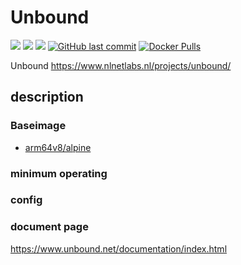 # Unbound

[![](https://images.microbadger.com/badges/image/kometchtech/unbound.svg)](https://microbadger.com/images/kometchtech/unbound "Get your own image badge on microbadger.com")
[![](https://images.microbadger.com/badges/version/kometchtech/unbound.svg)](https://microbadger.com/images/kometchtech/unbound "Get your own version badge on microbadger.com")
[![](https://images.microbadger.com/badges/version/kometchtech/unbound:latest-alpine.svg)](https://microbadger.com/images/kometchtech/unbound:latest-alpine "Get your own version badge on microbadger.com")
[![GitHub last commit](https://img.shields.io/github/last-commit/google/skia.svg)](https://github.com/kometchtech/docker-build/commits/master/unbound)
[![Docker Pulls](https://img.shields.io/docker/pulls/kometchtech/unbound.svg)](https://hub.docker.com/r/kometchtech/unbound/)

Unbound <https://www.nlnetlabs.nl/projects/unbound/>

## description

### Baseimage

- [arm64v8/alpine](https://hub.docker.com/r/arm64v8/alpine/)

### minimum operating

### config

### document page

<https://www.unbound.net/documentation/index.html>
